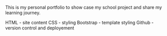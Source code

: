 This is my personal portfolio to show case my school project and share my learning journey.

HTML - site content
CSS - styling
Bootstrap - template styling
Github - version control and deployement
